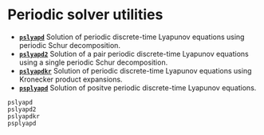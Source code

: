 # Periodic solver utilities

* **[`pslyapd`](@ref)**  Solution of periodic discrete-time Lyapunov equations using periodic Schur decomposition. 
* **[`pslyapd2`](@ref)**  Solution of a pair periodic discrete-time Lyapunov equations using a single periodic Schur decomposition. 
* **[`pslyapdkr`](@ref)**  Solution of periodic discrete-time Lyapunov equations using Kronecker product expansions. 
* **[`psplyapd`](@ref)** Solution of positve periodic discrete-time Lyapunov equations. 


```@docs
pslyapd
pslyapd2
pslyapdkr
psplyapd
```
